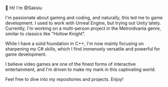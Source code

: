 👋 Hi! I'm @Saksiu

I'm passionate about gaming and coding, and naturally, this led me to game development. 
I used to work with Unreal Engine, but trying out Unity lately. 
Currently, I'm working on a multi-person project in the Metroidvania genre, similar to classics like "Hollow Knight". 

While I have a solid foundation in C++, I'm now mainly focusing on sharpening my C# skills, which I find immensely versatile and powerful for game development.

I believe video games are one of the finest forms of interactive entertainment, and I'm driven to make my mark in this captivating world. 

Feel free to dive into my repositories and projects. Enjoy!
